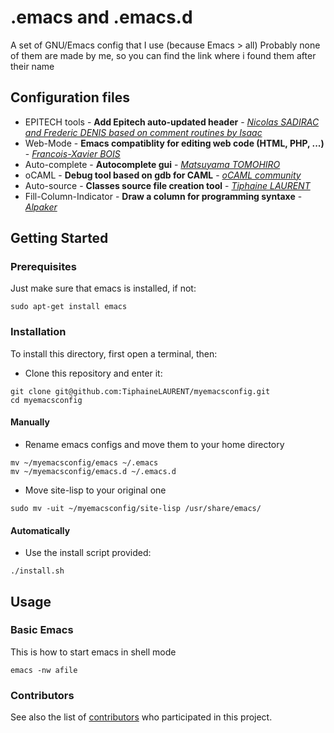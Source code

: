 # .emacs and .emacs.d

A set of GNU/Emacs config that I use (because Emacs > all)
Probably none of them are made by me, so you can find the link where i found them after their name

## Configuration files

- EPITECH tools - **Add Epitech auto-updated header** - *[Nicolas SADIRAC and Frederic DENIS based on comment routines by Isaac](https://en.wikipedia.org/wiki/HTTP_404)*
- Web-Mode - **Emacs compatiblity for editing web code (HTML, PHP, ...)** - *[Francois-Xavier BOIS](http://github.com/fxbois/web-mode)*
- Auto-complete - **Autocomplete gui** - *[Matsuyama TOMOHIRO](http://cx4a.org/software/auto-complete)*
- oCAML - **Debug tool based on gdb for CAML** - *[oCAML community](https://github.com/ocaml/ocaml)*
- Auto-source - **Classes source file creation tool** - *[Tiphaine LAURENT](https://github.com/TiphaineLAURENT/myemacsconfig)*
- Fill-Column-Indicator - **Draw a column for programming syntaxe** - *[Alpaker](https://github.com/alpaker/Fill-Column-Indicator)*

## Getting Started

### Prerequisites

Just make sure that emacs is installed, if not:
```
sudo apt-get install emacs
```

### Installation

To install this directory, first open a terminal, then:

- Clone this repository and enter it:
```
git clone git@github.com:TiphaineLAURENT/myemacsconfig.git
cd myemacsconfig
```

#### Manually

- Rename emacs configs and move them to your home directory
```
mv ~/myemacsconfig/emacs ~/.emacs
mv ~/myemacsconfig/emacs.d ~/.emacs.d
```

- Move site-lisp to your original one
```
sudo mv -uit ~/myemacsconfig/site-lisp /usr/share/emacs/
```

#### Automatically

- Use the install script provided:
```
./install.sh
```

## Usage

### Basic Emacs

This is how to start emacs in shell mode
```
emacs -nw afile
```

### Contributors

See also the list of [contributors](https://github.com/TiphaineLAURENT/myemacsconfig/contributors) who participated in this project.
